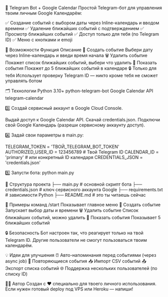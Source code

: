 📅 Telegram Bot + Google Calendar
Простой Telegram-бот для управления твоим личным Google Календарём:

✅ Создание событий с выбором даты через Inline-календарь и вводом времени
✅ Удаление ближайших событий с подтверждением
✅ Просмотр ближайших событий
✅ Доступ только для тебя (по Telegram ID)
✅ Меню с кнопками и emoji

🚀 Возможности
Функция	Описание
📅 Создать событие	Выбери дату через Inline-календарь и введи время начала
🗑 Удалить событие	Покажет список ближайших событий, выбери что удалить
📂 Показать события	Покажет до 5 ближайших событий в календаре
🔒 Только для тебя	Использует проверку Telegram ID — никто кроме тебя не сможет управлять ботом

🗂 Технологии
Python 3.10+
python-telegram-bot
Google Calendar API
telegram-calendar

3️⃣ Создай сервисный аккаунт в Google Cloud Console.

Выдай доступ к Google Calendar API.
Скачай credentials.json.
Подключи свой Google Календарь (разреши сервисному аккаунту доступ).

4️⃣ Задай свои параметры в main.py:

TELEGRAM_TOKEN = 'ТВОЙ_TELEGRAM_BOT_TOKEN'
AUTHORIZED_USER_ID = 123456789  # Твой Telegram ID
CALENDAR_ID = 'primary'  # или конкретный ID календаря
CREDENTIALS_JSON = 'credentials.json'

5️⃣ Запусти бота:
python main.py

🧩 Структура проекта
├── main.py            # основной скрипт бота
├── credentials.json   # ключ сервисного аккаунта Google
├── requirements.txt   # зависимости Python
├── README.md          # это ты читаешь сейчас

📌 Примеры команд
/start	Показывает главное меню
📅 Создать событие	Запускает выбор даты и времени
🗑 Удалить событие	Список ближайших событий, можно удалить
📂 Показать события	Показывает 5 ближайших событий

🔒 Безопасность
Бот настроен так, что реагирует только на твой Telegram ID.
Другие пользователи не смогут пользоваться твоим календарём.

💡 Идеи для улучшения
⏰ Авто-напоминания перед событиями (через async job)
🔁 Повторяющиеся события
📥 Импорт CSV событий
📤 Экспорт списка событий
🌐 Поддержка нескольких пользователей (по списку ID)

🧑‍💻 Автор
Создан с ❤️ специально для твоего личного использования.
Если нужен готовый deploy под VPS или Heroku — напиши!

